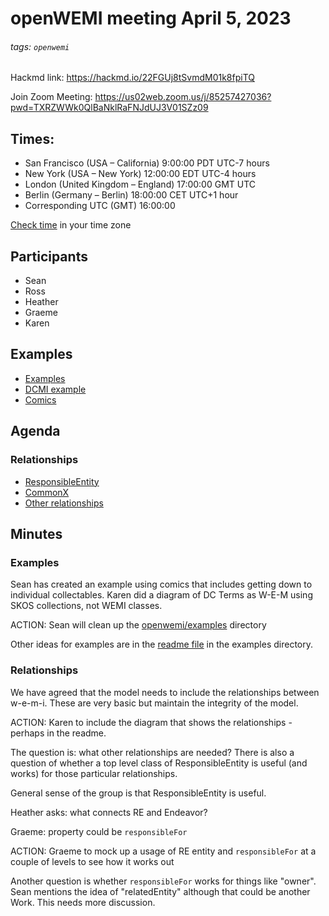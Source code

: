 # openWEMI meeting April 5, 2023
###### tags: `openwemi`

Hackmd link: https://hackmd.io/22FGUj8tSvmdM01k8fpiTQ

Join Zoom Meeting: 
https://us02web.zoom.us/j/85257427036?pwd=TXRZWWk0QlBaNklRaFNJdUJ3V01SZz09


## Times:
* San Francisco (USA – California)	 9:00:00	PDT	UTC-7 hours
* New York (USA – New York)	 12:00:00	EDT	UTC-4 hours
* London (United Kingdom – England)	17:00:00	GMT	UTC
* Berlin (Germany – Berlin)	18:00:00	CET	UTC+1 hour
* Corresponding UTC (GMT)	 16:00:00

[Check time](https://www.timeanddate.com/worldclock/fixedtime.html?iso=20230405T1600) in your time zone

## Participants
* Sean
* Ross
* Heather
* Graeme
* Karen

## Examples
* [Examples](https://github.com/dcmi/openwemi/blob/main/examples)
* [DCMI example](https://github.com/dcmi/openwemi/blob/main/examples/dcmiWEMI.pdf)
* [Comics](https://github.com/comicmeta/ComicBookOntology/tree/master/examples/openwemi)

## Agenda

### Relationships
* [ResponsibleEntity](https://github.com/dcmi/openwemi/issues/11)
* [CommonX](https://github.com/dcmi/openwemi/issues/10) 
* [Other relationships](https://github.com/dcmi/openwemi/issues/8)

## Minutes

### Examples
Sean has created an example using comics that includes getting down to individual collectables. Karen did a diagram of DC Terms as W-E-M using SKOS collections, not WEMI classes.

ACTION: Sean will clean up the [openwemi/examples](https://github.com/dcmi/openwemi/blob/main/examples/) directory

Other ideas for examples are in the [readme file](https://github.com/dcmi/openwemi/blob/main/examples/readme.md) in the examples directory.

### Relationships
We have agreed that the model needs to include the relationships between w-e-m-i. These are very basic but maintain the integrity of the model. 

ACTION: Karen to include the diagram that shows the relationships - perhaps in the readme.

The question is: what other relationships are needed? There is also a question of whether a top level class of ResponsibleEntity is useful (and works) for those particular relationships.

General sense of the group is that ResponsibleEntity is useful.

Heather asks: what connects RE and Endeavor?

Graeme: property could be `responsibleFor`

ACTION: Graeme to mock up a usage of RE entity and `responsibleFor` at a couple of levels to see how it works out

Another question is whether `responsibleFor` works for things like "owner". Sean mentions the idea of "relatedEntity" although that could be another Work. This needs more discussion.  

